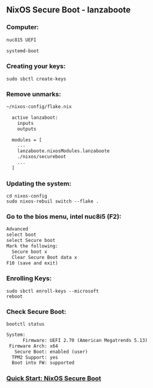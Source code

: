 
## NixOS Secure Boot - lanzaboote
### Computer:
```htm
nuc815 UEFI

systemd-boot
```
### Creating your keys:
```console
sudo sbctl create-keys
```

### Remove unmarks:
```htm
~/nixos-config/flake.nix

  active lanzaboot:
    inputs
    outputs

  modules = [
    ...
    lanzaboote.nixosModules.lanzaboote
    ./nixos/secureboot
    ... 
  ]
```

### Updating the system:
```console
cd nixos-config
sudo nixos-rebuil switch --flake .
```

### Go to the bios menu, intel nuc8i5 (F2):
```htm
Advanced
select boot
select Secure boot
Mark the following:
  Secure boot x
  Clear Secure Boot data x
F10 (save and exit)
```

### Enrolling Keys:
```console
sudo sbctl enroll-keys --microsoft
reboot
```

### Check Secure Boot:
```console
bootctl status
```
```htm
System:
      Firmware: UEFI 2.70 (American Megatrends 5.13)
 Firmware Arch: x64
   Secure Boot: enabled (user)
  TPM2 Support: yes
  Boot into FW: supported

```

### [Quick Start: NixOS Secure Boot](https://github.com/nix-community/lanzaboote/blob/master/docs/QUICK_START.md)

